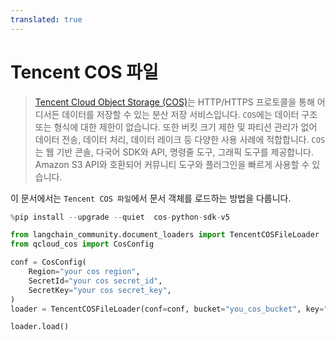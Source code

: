 ```yaml
---
translated: true
---
```


# Tencent COS 파일

>[Tencent Cloud Object Storage (COS)](https://www.tencentcloud.com/products/cos)는 HTTP/HTTPS 프로토콜을 통해 어디서든 데이터를 저장할 수 있는 분산 저장 서비스입니다.
> `COS`에는 데이터 구조 또는 형식에 대한 제한이 없습니다. 또한 버킷 크기 제한 및 파티션 관리가 없어 데이터 전송, 데이터 처리, 데이터 레이크 등 다양한 사용 사례에 적합합니다. `COS`는 웹 기반 콘솔, 다국어 SDK와 API, 명령줄 도구, 그래픽 도구를 제공합니다. Amazon S3 API와 호환되어 커뮤니티 도구와 플러그인을 빠르게 사용할 수 있습니다.

이 문서에서는 `Tencent COS 파일`에서 문서 객체를 로드하는 방법을 다룹니다.

```python
%pip install --upgrade --quiet  cos-python-sdk-v5
```

```python
from langchain_community.document_loaders import TencentCOSFileLoader
from qcloud_cos import CosConfig
```

```python
conf = CosConfig(
    Region="your cos region",
    SecretId="your cos secret_id",
    SecretKey="your cos secret_key",
)
loader = TencentCOSFileLoader(conf=conf, bucket="you_cos_bucket", key="fake.docx")
```

```python
loader.load()
```
